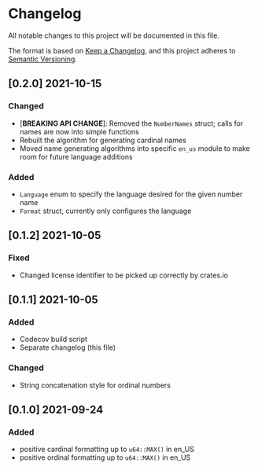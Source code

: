 # Changelog
All notable changes to this project will be documented in this file.

The format is based on [Keep a Changelog](https://keepachangelog.com/en/1.0.0/),
and this project adheres to [Semantic Versioning](https://semver.org/spec/v2.0.0.html).

## [0.2.0] 2021-10-15
### Changed
 - [**BREAKING API CHANGE**]: Removed the `NumberNames` struct; calls for names are now into simple functions
 - Rebuilt the algorithm for generating cardinal names
 - Moved name generating algorithms into specific `en_us` module to make room for future language additions

### Added
 - `Language` enum to specify the language desired for the given number name
 - `Format` struct, currently only configures the language

## [0.1.2] 2021-10-05
### Fixed
 - Changed license identifier to be picked up correctly by crates.io

## [0.1.1] 2021-10-05
### Added
 - Codecov build script
 - Separate changelog (this file)
### Changed
 - String concatenation style for ordinal numbers

## [0.1.0] 2021-09-24
### Added
- positive cardinal formatting up to `u64::MAX()` in en_US
- positive ordinal formatting up to `u64::MAX()` in en_US
